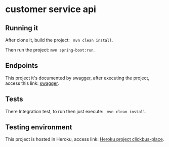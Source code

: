 # customer service api

## Running it
After clone it, build the project: ``` mvn clean install```.

Then run the project: ```mvn spring-boot:run```.

## Endpoints
This project it's documented by swagger, after executing the project, access this link: [swagger](http://localhost:8080/swagger-ui.html/).

## Tests
There Integration test, to run then just execute: ``` mvn clean install```.

## Testing environment
This project is hosted in Heroku, access link: [Heroku project clickbus-place](https://test-tokio-lucaslanziloti.herokuapp.com/swagger-ui.html).